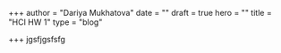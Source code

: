 +++
author = "Dariya Mukhatova"
date = ""
draft = true
hero = ""
title = "HCI HW 1"
type = "blog"

+++
jgsfjgsfsfg